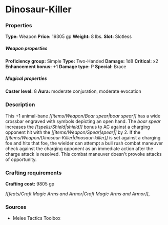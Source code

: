﻿---
Title: "Dinosaur-Killer"
Type: "Weapon"
Price: "19305 gp"
Weight: "8 lbs."
Slot: "Slotless"
Proficiency group: "Simple"
Weapon properties Type: "Two-Handed"
Damage: "1d8"
Critical: "x2"
Enhancement bonus: "+1"
Damage type: "P"
Special: "Brace"
Caster level: "8"
Aura: "moderate conjuration, moderate evocation"
Description: |
  "This _+1 animal-bane boar spear_ has a wide crossbar engraved with symbols depicting an open hand. The boar spear increases the shield bonus to AC against a charging opponent hit with the spear by 2. If the _dinosaur-killer_ is set against a charging foe and hits that foe, the wielder can attempt a bull rush combat maneuver check against the charging opponent as an immediate action after the charge attack is resolved. This combat maneuver doesn't provoke attacks of opportunity."
Crafting cost: "9805 gp"
Sources: "['Melee Tactics Toolbox']"
---

# Dinosaur-Killer

### Properties

**Type:** Weapon **Price:** 19305 gp **Weight:** 8 lbs. **Slot:** Slotless

##### Weapon properties

**Proficiency group:** Simple **Type:** Two-Handed **Damage:** 1d8 **Critical:** x2 **Enhancement bonus:** +1 **Damage type:** P **Special:** Brace

##### Magical properties

**Caster level:** 8 **Aura:** moderate conjuration, moderate evocation

### Description

This +1 animal-bane _[[items/Weapon/Boar spear|boar spear]]_ has a wide crossbar engraved with symbols depicting an open hand. The _boar spear_ increases the _[[spells/Shield|shield]]_ bonus to AC against a charging opponent hit with the _[[items/Weapon/Spear|spear]]_ by 2. If the _[[items/Weapon/Dinosaur-Killer|dinosaur-killer]]_ is set against a charging foe and hits that foe, the wielder can attempt a bull rush combat maneuver check against the charging opponent as an immediate action after the charge attack is resolved. This combat maneuver doesn't provoke attacks of opportunity.

### Crafting requirements

**Crafting cost:** 9805 gp

_[[feats/Craft Magic Arms and Armor|Craft Magic Arms and Armor]]_,

### Sources

* Melee Tactics Toolbox